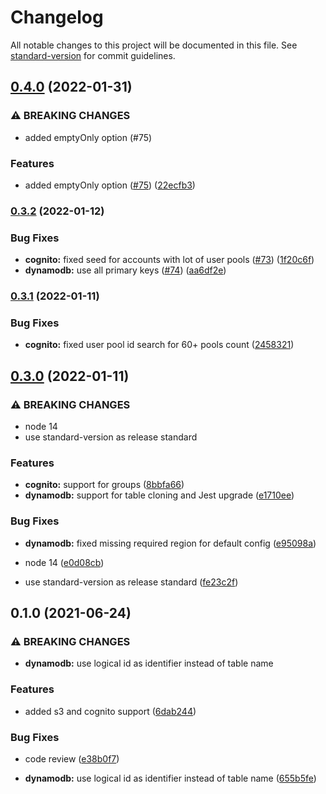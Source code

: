 # Changelog

All notable changes to this project will be documented in this file. See [standard-version](https://github.com/conventional-changelog/standard-version) for commit guidelines.

## [0.4.0](https://github.com/purple-technology/serverless-seed-plugin/compare/v0.3.2...v0.4.0) (2022-01-31)


### ⚠ BREAKING CHANGES

* added emptyOnly option (#75)

### Features

* added emptyOnly option ([#75](https://github.com/purple-technology/serverless-seed-plugin/issues/75)) ([22ecfb3](https://github.com/purple-technology/serverless-seed-plugin/commit/22ecfb3e4bcb8e843f5588adfb478f69f2d99e44))

### [0.3.2](https://github.com/purple-technology/serverless-seed-plugin/compare/v0.3.1...v0.3.2) (2022-01-12)


### Bug Fixes

* **cognito:** fixed seed for accounts with lot of user pools ([#73](https://github.com/purple-technology/serverless-seed-plugin/issues/73)) ([1f20c6f](https://github.com/purple-technology/serverless-seed-plugin/commit/1f20c6f234af5217ab30692c65254342e44b7a71))
* **dynamodb:** use all primary keys ([#74](https://github.com/purple-technology/serverless-seed-plugin/issues/74)) ([aa6df2e](https://github.com/purple-technology/serverless-seed-plugin/commit/aa6df2e3fb6691ec00bb5704ba750e64ea65fe9f))

### [0.3.1](https://github.com/purple-technology/serverless-seed-plugin/compare/v0.3.0...v0.3.1) (2022-01-11)


### Bug Fixes

* **cognito:** fixed user pool id search for 60+ pools count ([2458321](https://github.com/purple-technology/serverless-seed-plugin/commit/245832162703f19db85e793deca93e57b244922a))

## [0.3.0](https://github.com/purple-technology/serverless-seed-plugin/compare/v0.1.0...v0.3.0) (2022-01-11)


### ⚠ BREAKING CHANGES

* node 14
* use standard-version as release standard

### Features

* **cognito:** support for groups ([8bbfa66](https://github.com/purple-technology/serverless-seed-plugin/commit/8bbfa66385719201084ef49d0cd7314d7701dadd))
* **dynamodb:** support for table cloning and Jest upgrade ([e1710ee](https://github.com/purple-technology/serverless-seed-plugin/commit/e1710ee3fcdf360ebf6cf94ce8a5ab42fc196d81))


### Bug Fixes

* **dynamodb:** fixed missing required region for default config ([e95098a](https://github.com/purple-technology/serverless-seed-plugin/commit/e95098a7e4ff6d0e1da49a0e0c65dcf6cebf9043))


* node 14 ([e0d08cb](https://github.com/purple-technology/serverless-seed-plugin/commit/e0d08cb659bf7c3fd67e8476b4dba90ddeae9539))
* use standard-version as release standard ([fe23c2f](https://github.com/purple-technology/serverless-seed-plugin/commit/fe23c2fa72342d0f6aedc31752b84ad5e61d4c38))

## 0.1.0 (2021-06-24)


### ⚠ BREAKING CHANGES

* **dynamodb:**  use logical id as identifier instead of table name

### Features

* added s3 and cognito support ([6dab244](https://github.com/purple-technology/serverless-seed-plugin/commit/6dab244c1d44eb45772604271e9b309f4af0f426))


### Bug Fixes

* code review ([e38b0f7](https://github.com/purple-technology/serverless-seed-plugin/commit/e38b0f7b9ba05e775c6f5ae7c04b807baa8ebaff))


* **dynamodb:**  use logical id as identifier instead of table name ([655b5fe](https://github.com/purple-technology/serverless-seed-plugin/commit/655b5fe459d776f2152683d7df74c30b000cb290))
